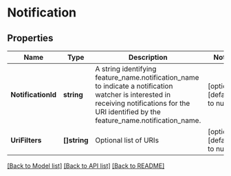 # Notification

## Properties
Name | Type | Description | Notes
------------ | ------------- | ------------- | -------------
**NotificationId** | **string** | A string identifying feature_name.notification_name to indicate a notification watcher is interested in receiving notifications for the URI identified by the feature_name.notification_name. | [optional] [default to null]
**UriFilters** | **[]string** | Optional list of URIs | [optional] [default to null]

[[Back to Model list]](../README.md#documentation-for-models) [[Back to API list]](../README.md#documentation-for-api-endpoints) [[Back to README]](../README.md)

